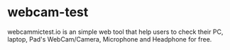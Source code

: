# webcam-test
webcammictest.io is an simple web tool that help users to check their PC, laptop, Pad's WebCam/Camera, Microphone and Headphone for free.
